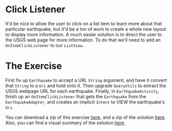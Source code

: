# Click Listener

It'd be nice to allow the user to click on a list item to learn more about that particular earthquake, but it'd be a ton of work to create a whole new layout to display more information. A much easier solution is to direct the user to the USGS web page for more information. To do that we'll need to add an `OnItemClickListener` to our `ListView`.

# The Exercise

First fix up `Earthquake` to accept a URL `String` argument, and have it convert that `String` to a `Uri` and hold onto it. Then upgrade `QueryUtils` to extract the USGS webpage URL for each earthquake. Finally, in `EarthquakeActivity`, finish up an `OnItemClickListener` that gets the `Earthquake` from the `EarthquakeAdapter`, and creates an implicit `Intent` to VIEW the earthquake's `Uri`.


You can download a zip of this exercise [here](https://github.com/udacity/ud843-QuakeReport/archive/3.05-Exercise-ClickListener.zip), and a zip of the solution [here](https://github.com/udacity/ud843-QuakeReport/archive/3.05-Solution-ClickListener.zip). Also, you can find a visual summary of the solution [here](https://github.com/udacity/ud843-QuakeReport/compare/3.05-Exercise-ClickListener...3.05-Solution-ClickListener).

